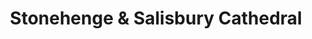 ---
layout: gallery
title: Stonehenge & Salisbury Cathedral
location: United Kingdom
category: photography
tags: Photography
name: stonehenge_and_salisbury_cathedral
files: 7
thumbnail: /assets/photography/2014/12/26-stonehenge_and_salisbury_cathedral/stonehenge_and_salisbury_cathedral-3.jpg
---